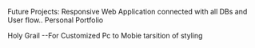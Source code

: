 Future Projects:
Responsive Web Application connected with all DBs and User flow..
Personal Portfolio

Holy Grail --For Customized Pc to Mobie tarsition of styling

